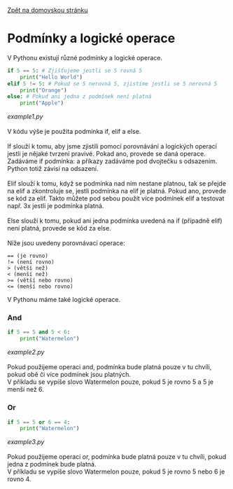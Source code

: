 [Zpět na domovskou stránku](../README.md)
# Podmínky a logické operace
V Pythonu existují různé podmínky a logické operace.
```python
if 5 == 5: # Zjišťujeme jestli se 5 rovná 5
    print("Hello World")
elif 5 != 5: # Pokud se 5 nerovná 5, zjistíme jestli se 5 nerovná 5
    print("Orange")
else: # Pokud ani jedna z podmínek není platná
    print("Apple")
```
*example1.py*<br><br>
V kódu výše je použita podmínka if, elif a else.<br><br>
If slouží k tomu, aby jsme zjistili pomocí porovnávání a logických operací jestli je nějaké tvrzení pravivé. Pokad ano, provede se daná operace. Zadáváme if podmínka: a příkazy zadáváme pod dvojtečku s odsazením. Python totiž závisí na odsazení.<br><br>
Elif slouží k tomu, když se podmínka nad ním nestane platnou, tak se přejde na elif a zkontroluje se, jestli podmínka na elif je platná. Pokud ano, provede se kód za elif. Takto můžete pod sebou použít více podmínek elif a testovat např. 3x jestli je podmínka platná. <br><br>
Else slouží k tomu, pokud ani jedna podmínka uvedená na if (případně elif) není platná, provede se kód za else.<br><br>
Níže jsou uvedeny porovnávací operace:
```
== (je rovno)
!= (není rovno)
> (větší než)
< (menší než)
>= (větší nebo rovno)
<= (menší nebo rovno)
```
V Pythonu máme také logické operace.
### And
```python
if 5 == 5 and 5 < 6:
    print("Watermelon")
```
*example2.py*<br><br>
Pokud použijeme operaci and, podmínka bude platná pouze v tu chvíli, pokud obě či více podmínek jsou platných.<br>
V příkladu se vypíše slovo Watermelon pouze, pokud 5 je rovno 5 a 5 je menší než 6. 
### Or
```python
if 5 == 5 or 6 == 4:
    print("Watermelon")
```
*example3.py*<br><br>
Pokud použijeme operaci or, podmínka bude platná pouze v tu chvíli, pokud jedna z podmínek bude platná.<br>
V příkladu se vypíše slovo Watermelon pouze, pokud 5 je rovno 5 nebo 6 je rovno 4.